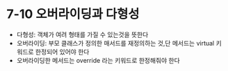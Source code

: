# 7-10 오버라이딩과 다형성

* 다형성: 객체가 여려 형태를 가질 수 있는것을 뜻한다
* 오버라이딩: 부모 클래스가 정의한 매서드를 재정의하는 것,단 메서드는 virtual 키워드로 한정되어 있어야 한다
* 오버라이딩한 메서드는 override 라는 키워드로 한정해줘야 한다


